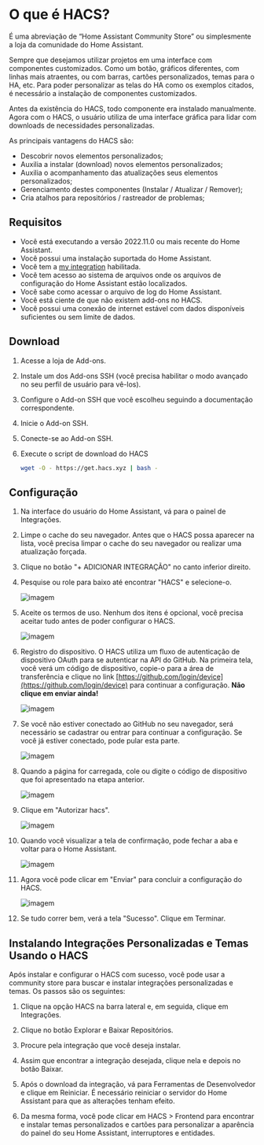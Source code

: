 # O que é HACS?

É uma abreviação de “Home Assistant Community Store” ou simplesmente a loja da comunidade do Home Assistant.

Sempre que desejamos utilizar projetos em uma interface com componentes customizados. Como um botão, gráficos diferentes, com linhas mais atraentes, ou com barras, cartões personalizados, temas para o HA, etc. Para poder personalizar as telas do  HA como os exemplos citados, é necessário a instalação de componentes customizados.

Antes da existência do HACS, todo componente era instalado manualmente. Agora com o HACS, o usuário utiliza de uma interface gráfica para lidar com downloads de necessidades personalizadas.

As principais vantagens do HACS são:

* Descobrir novos elementos personalizados;
* Auxilia a instalar (download) novos elementos personalizados;
* Auxilia o acompanhamento das atualizações seus elementos personalizados;
* Gerenciamento destes componentes (Instalar / Atualizar / Remover);
* Cria atalhos para repositórios / rastreador de problemas;


## Requisitos

- Você está executando a versão 2022.11.0 ou mais recente do Home Assistant.
- Você possui uma instalação suportada do Home Assistant.
- Você tem a [my integration](https://www.home-assistant.io/integrations/my/) habilitada.
- Você tem acesso ao sistema de arquivos onde os arquivos de configuração do Home Assistant estão localizados.
- Você sabe como acessar o arquivo de log do Home Assistant.
- Você está ciente de que não existem add-ons no HACS.
- Você possui uma conexão de internet estável com dados disponíveis suficientes ou sem limite de dados.

## Download

1. Acesse a loja de Add-ons.

2. Instale um dos Add-ons SSH (você precisa habilitar o modo avançado no seu perfil de usuário para vê-los).

3. Configure o Add-on SSH que você escolheu seguindo a documentação correspondente.

4. Inicie o Add-on SSH.

5. Conecte-se ao Add-on SSH.

6. Execute o script de download do HACS

   ```bash
   wget -O - https://get.hacs.xyz | bash -
   ```

## Configuração

1. Na interface do usuário do Home Assistant, vá para o painel de Integrações.
2. Limpe o cache do seu navegador. Antes que o HACS possa aparecer na lista, você precisa limpar o cache do seu navegador ou realizar uma atualização forçada.
3. Clique no botão "+ ADICIONAR INTEGRAÇÃO" no canto inferior direito.
4. Pesquise ou role para baixo até encontrar "HACS" e selecione-o.

   ![imagem](https://hacs.xyz/assets/images/conf3-6e4410a69b3429e2f3511562b1ebfb44.png)

5. Aceite os termos de uso. Nenhum dos itens é opcional, você precisa aceitar tudo antes de poder configurar o HACS.

   ![imagem](https://hacs.xyz/assets/images/part1-3f4090241cb4dc5c13c326c722fdb270.png)

6. Registro do dispositivo. O HACS utiliza um fluxo de autenticação de dispositivo OAuth para se autenticar na API do GitHub. Na primeira tela, você verá um código de dispositivo, copie-o para a área de transferência e clique no link [https://github.com/login/device](https://github.com/login/device) para continuar a configuração. **Não clique em enviar ainda!**

   ![imagem](https://hacs.xyz/assets/images/part2-2f7d42ee3716a19820977439e24f6973.png)

7. Se você não estiver conectado ao GitHub no seu navegador, será necessário se cadastrar ou entrar para continuar a configuração. Se você já estiver conectado, pode pular esta parte.

   ![imagem](https://hacs.xyz/assets/images/no_account-c5267b04716e84b787cbc046df5c1123.png)

8. Quando a página for carregada, cole ou digite o código de dispositivo que foi apresentado na etapa anterior.

   ![imagem](https://hacs.xyz/assets/images/part3-a1c5286f5f21118023870275fb448370.png)

9. Clique em "Autorizar hacs".

   ![imagem](https://hacs.xyz/assets/images/part4-6f36bdc5a6cc418197915f78356eee9f.png)

10. Quando você visualizar a tela de confirmação, pode fechar a aba e voltar para o Home Assistant.

    ![imagem](https://hacs.xyz/assets/images/part5-f1bdc86cafaac28b0325fe2981bb599f.png)

11. Agora você pode clicar em "Enviar" para concluir a configuração do HACS.

    ![imagem](https://hacs.xyz/assets/images/part2-2f7d42ee3716a19820977439e24f6973.png)

12. Se tudo correr bem, verá a tela "Sucesso". Clique em Terminar.

## Instalando Integrações Personalizadas e Temas Usando o HACS

Após instalar e configurar o HACS com sucesso, você pode usar a community store para buscar e instalar integrações personalizadas e temas. Os passos são os seguintes:

1. Clique na opção HACS na barra lateral e, em seguida, clique em Integrações.

2. Clique no botão Explorar e Baixar Repositórios.

3. Procure pela integração que você deseja instalar.

4. Assim que encontrar a integração desejada, clique nela e depois no botão Baixar.

5. Após o download da integração, vá para Ferramentas de Desenvolvedor e clique em Reiniciar. É necessário reiniciar o servidor do Home Assistant para que as alterações tenham efeito.

6. Da mesma forma, você pode clicar em HACS > Frontend para encontrar e instalar temas personalizados e cartões para personalizar a aparência do painel do seu Home Assistant, interruptores e entidades.
